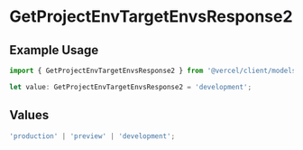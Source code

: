 # GetProjectEnvTargetEnvsResponse2

## Example Usage

```typescript
import { GetProjectEnvTargetEnvsResponse2 } from '@vercel/client/models/operations';

let value: GetProjectEnvTargetEnvsResponse2 = 'development';
```

## Values

```typescript
'production' | 'preview' | 'development';
```
